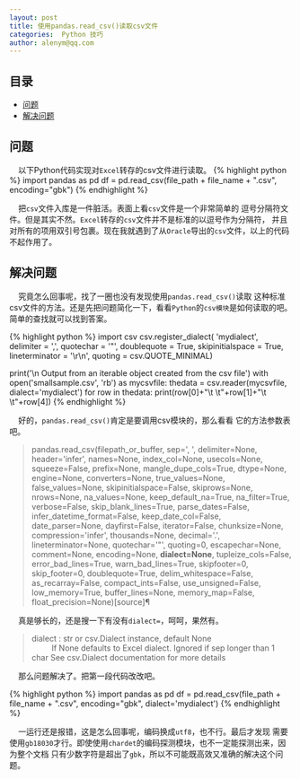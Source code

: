 ```yaml
---
layout: post
title: 使用pandas.read_csv()读取csv文件
categories:  Python 技巧
author: alenym@qq.com
---
```

## 目录 ##

- [问题](#hh0) 
- [解决问题](#hh1) 

## 问题<a name="hh0"></a> ##

&nbsp;&nbsp;&nbsp;&nbsp;以下Python代码实现对`Excel`转存的csv文件进行读取。
{% highlight python %}
import pandas as pd
df = pd.read_csv(file_path + file_name + ".csv", encoding="gbk")
{% endhighlight %}

&nbsp;&nbsp;&nbsp;&nbsp;把`csv`文件入库是一件脏活。表面上看`csv`文件是一个非常简单的
逗号分隔符文件。但是其实不然。`Excel`转存的`csv`文件并不是标准的以逗号作为分隔符，
并且对所有的项用双引号包裹。现在我就遇到了从`Oracle`导出的`csv`文件，以上的代码
不起作用了。

## 解决问题<a name="hh1"></a> ##

&nbsp;&nbsp;&nbsp;&nbsp;究竟怎么回事呢，找了一圈也没有发现使用`pandas.read_csv()`读取
这种标准csv文件的方法。还是先把问题简化一下，看看`Python`的`csv模块`是如何读取的吧。
简单的查找就可以找到答案。

{% highlight python %}
import csv
csv.register_dialect(
    'mydialect',
    delimiter = ',',
    quotechar = '"',
    doublequote = True,
    skipinitialspace = True,
    lineterminator = '\r\n',
    quoting = csv.QUOTE_MINIMAL)

print('\n Output from an iterable object created from the csv file')
with open('smallsample.csv', 'rb') as mycsvfile:
    thedata = csv.reader(mycsvfile, dialect='mydialect')
    for row in thedata:
        print(row[0]+"\t \t"+row[1]+"\t \t"+row[4])
{% endhighlight %}

&nbsp;&nbsp;&nbsp;&nbsp;好的，`pandas.read_csv()`肯定是要调用csv模块的，那么看看
它的方法参数表吧。

> pandas.read_csv(filepath_or_buffer, sep=', ', delimiter=None, header='infer', names=None, index_col=None, usecols=None, squeeze=False, prefix=None, mangle_dupe_cols=True, dtype=None, engine=None, converters=None, true_values=None, false_values=None, skipinitialspace=False, skiprows=None, nrows=None, na_values=None, keep_default_na=True, na_filter=True, verbose=False, skip_blank_lines=True, parse_dates=False, infer_datetime_format=False, keep_date_col=False, date_parser=None, dayfirst=False, iterator=False, chunksize=None, compression='infer', thousands=None, decimal='.', lineterminator=None, quotechar='"', quoting=0, escapechar=None, comment=None, encoding=None, **dialect=None**, tupleize_cols=False, error_bad_lines=True, warn_bad_lines=True, skipfooter=0, skip_footer=0, doublequote=True, delim_whitespace=False, as_recarray=False, compact_ints=False, use_unsigned=False, low_memory=True, buffer_lines=None, memory_map=False, float_precision=None)[source]¶

&nbsp;&nbsp;&nbsp;&nbsp;真是够长的，还是搜一下有没有`dialect=`，呵呵，果然有。

> dialect : str or csv.Dialect instance, default None  <br/>
>  &nbsp;&nbsp;&nbsp;&nbsp;&nbsp;&nbsp;&nbsp;&nbsp;        If None defaults to Excel dialect. Ignored if sep longer than 1 char See csv.Dialect documentation for more details

&nbsp;&nbsp;&nbsp;&nbsp;那么问题解决了。把第一段代码改改吧。


{% highlight python %}
import pandas as pd
df = pd.read_csv(file_path + file_name + ".csv", encoding="gbk", dialect='mydialect')
{% endhighlight %}

&nbsp;&nbsp;&nbsp;&nbsp;一运行还是报错，这是怎么回事呢，编码换成`utf8`，也不行。最后才发现
需要使用`gb18030`才行。即使使用`chardet`的编码探测模块，也不一定能探测出来，因为整个文档
只有少数字符是超出了`gbk`，所以不可能既高效又准确的解决这个问题。

